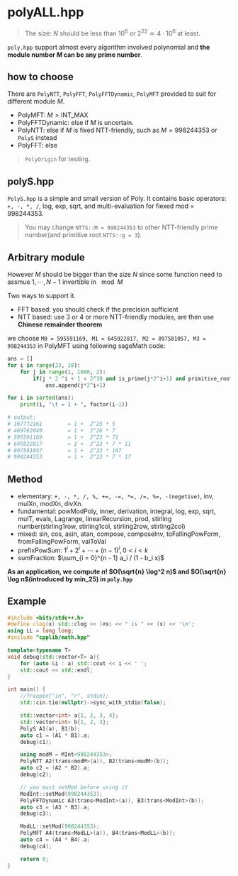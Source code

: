 <head>
	<script type="text/x-mathjax-config">
		MathJax.Hub.Config({
		  tex2jax: {
			skipTags: ['script', 'noscript', 'style', 'textarea', 'pre'],
			inlineMath: [['$','$']],
			processEscapes: true
		  }
		});
	</script>
	<script type="text/javascript" async
	  src="https://cdnjs.cloudflare.com/ajax/libs/mathjax/2.7.7/latest.js?config=TeX-MML-AM_CHTML">
	</script>
</head>

# polyALL.hpp

> The size: $N$ should be less than $10^6$ or $2^{22} \doteq 4 \cdot 10^6$ at least.

`poly.hpp` support almost every algorithm involved polynomial and __the module number $M$ can be any prime number__.

## how to choose 

There are `PolyNTT`, `PolyFFT`, `PolyFFTDynamic`, `PolyMFT` provided to suit for different module $M$.

- PolyMFT: $M > \text{INT_MAX}$
- PolyFFTDynamic: else if $M$ is uncertain.
- PolyNTT: else if $M$ is fixed NTT-friendly, such as $M = 998244353$ or `PolyS` instead
- PolyFFT: else

> `PolyOrigin` for testing.

## polyS.hpp

`PolyS.hpp` is a simple and small version of Poly.  It contains basic operators: `+, -, *, /`, log, exp, sqrt, and multi-evaluation for fiexed mod = 998244353.

> You may change `NTTS::M = 998244353` to other NTT-friendly prime number(and primitive root `NTTS::g = 3`). 

## Arbitrary module

However $M$ should be bigger than the size $N$ since some function need to assmue $1, \cdots, N - 1$ invertible in $\mod M$

Two ways to support it.

- FFT based: you should check if the precision sufficient
- NTT based: use 3 or 4 or more NTT-friendly modules, are then use __Chinese remainder theorem__

we choose `M0 = 595591169, M1 = 645922817, M2 = 897581057, M3 = 998244353` in PolyMFT using following sageMath code:

``` Python
ans = []
for i in range(23, 28):
    for j in range(1, 1000, 2):
        if(j * 2 ^i + 1 < 2^30 and is_prime(j*2^i+1) and primitive_root(j*2^i+1) == 3):
            ans.append(j*2^i+1)

for i in sorted(ans):
    print(i, "\t = 1 + ", factor(i-1))

# output:
# 167772161        = 1 +  2^25 * 5
# 469762049        = 1 +  2^26 * 7
# 595591169        = 1 +  2^23 * 71
# 645922817        = 1 +  2^23 * 7 * 11
# 897581057        = 1 +  2^23 * 107
# 998244353        = 1 +  2^23 * 7 * 17
```


## Method

- elementary: `+, -, *, /, %, +=, -=, *=, /=, %=, -(negetive)`, inv, mulXn, modXn, divXn.
- fundamental: powModPoly, inner, derivation, integral, log, exp, sqrt, mulT,  evals, Lagrange, linearRecursion, prod, stirling number(stirling1row, stirling1col, stirling2row, stirling2col)
- mixed: sin, cos, asin, atan, compose, composeInv, toFallingPowForm, fromFallingPowForm, valToVal
- prefixPowSum: $1^i + 2^i + \cdots + (n - 1)^i,  0 < i < k$
- sumFraction: $\sum_{i = 0}^{n - 1} a_i / (1 - b_i x)$

__As an application, we compute $n!$ $O(\sqrt{n} \log^2 n)$ and $O(\sqrt{n} \log n$(introduced by min_25) in `poly.hpp`__

## Example

``` C++
#include <bits/stdc++.h>
#define clog(x) std::clog << (#x) << " is " << (x) << '\n';
using LL = long long;
#include "cpplib/math.hpp"

template<typename T>
void debug(std::vector<T> a){
	for (auto &i : a) std::cout << i << ' ';
	std::cout << std::endl; 
}

int main() {
	//freopen("in", "r", stdin);
	std::cin.tie(nullptr)->sync_with_stdio(false);	

	std::vector<int> a{1, 2, 3, 4};
	std::vector<int> b{1, 2, 3};
	PolyS A1(a), B1(b);
	auto c1 = (A1 * B1).a;
	debug(c1);

	using modM = MInt<998244353>;
	PolyNTT A2(trans<modM>(a)), B2(trans<modM>(b));
	auto c2 = (A2 * B2).a;
	debug(c2);

	// you must setMod before using it
	ModInt::setMod(998244353);
	PolyFFTDynamic A3(trans<ModInt>(a)), B3(trans<ModInt>(b));
	auto c3 = (A3 * B3).a;
	debug(c3);

	ModLL::setMod(998244353);
	PolyMFT A4(trans<ModLL>(a)), B4(trans<ModLL>(b));
	auto c4 = (A4 * B4).a;
	debug(c4);

	return 0;
}
```
